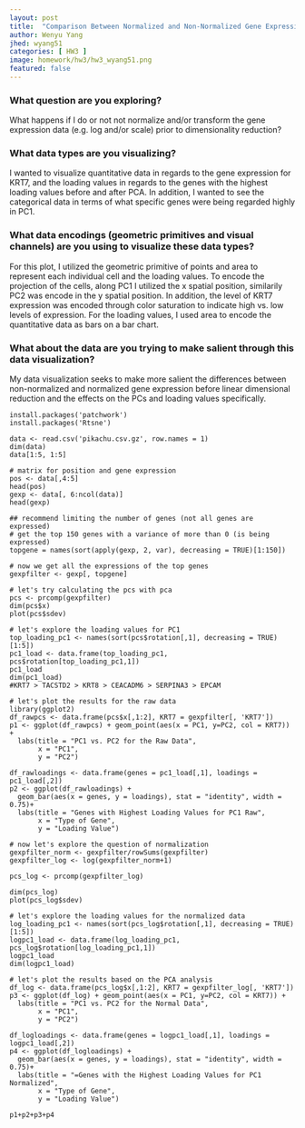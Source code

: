```yaml
---
layout: post
title:  "Comparison Between Normalized and Non-Normalized Gene Expression Prior to Dimensional Reduction"
author: Wenyu Yang
jhed: wyang51
categories: [ HW3 ]
image: homework/hw3/hw3_wyang51.png
featured: false
---
```


### What question are you exploring?
What happens if I do or not not normalize and/or transform the gene expression data (e.g. log and/or scale) prior to dimensionality reduction?

### What data types are you visualizing?
I wanted to visualize quantitative data in regards to the gene expression for KRT7, and the loading values in regards to the genes with the highest loading values before and after PCA. In addition, I wanted to see the categorical data in terms of what specific genes were being regarded highly in PC1. 

### What data encodings (geometric primitives and visual channels) are you using to visualize these data types?
For this plot, I utilized the geometric primitive of points and area to represent each individual cell and the loading values. To encode the projection of the cells, along PC1 I utilized the x spatial position, similarily PC2 was encode in the y spatial position. In addition, the level of KRT7 expression was encoded through color saturation to indicate high vs. low levels of expression. For the loading values, I used area to encode the quantitative data as bars on a bar chart. 

### What about the data are you trying to make salient through this data visualization? 
My data visualization seeks to make more salient the differences between non-normalized and normalized gene expression before linear dimensional reduction and the effects on the PCs and loading values specifically. 

```{r}
install.packages('patchwork') 
install.packages('Rtsne')

data <- read.csv('pikachu.csv.gz', row.names = 1)
dim(data)
data[1:5, 1:5]

# matrix for position and gene expression
pos <- data[,4:5]
head(pos)
gexp <- data[, 6:ncol(data)]
head(gexp)

## recommend limiting the number of genes (not all genes are expressed)
# get the top 150 genes with a variance of more than 0 (is being expressed)
topgene = names(sort(apply(gexp, 2, var), decreasing = TRUE)[1:150])

# now we get all the expressions of the top genes
gexpfilter <- gexp[, topgene]

# let's try calculating the pcs with pca
pcs <- prcomp(gexpfilter)
dim(pcs$x)
plot(pcs$sdev)

# let's explore the loading values for PC1
top_loading_pc1 <- names(sort(pcs$rotation[,1], decreasing = TRUE)[1:5])
pc1_load <- data.frame(top_loading_pc1, pcs$rotation[top_loading_pc1,1])
pc1_load
dim(pc1_load)
#KRT7 > TACSTD2 > KRT8 > CEACADM6 > SERPINA3 > EPCAM

# let's plot the results for the raw data
library(ggplot2)
df_rawpcs <- data.frame(pcs$x[,1:2], KRT7 = gexpfilter[, 'KRT7'])
p1 <- ggplot(df_rawpcs) + geom_point(aes(x = PC1, y=PC2, col = KRT7)) +
  labs(title = "PC1 vs. PC2 for the Raw Data",
       x = "PC1",
       y = "PC2")

df_rawloadings <- data.frame(genes = pc1_load[,1], loadings = pc1_load[,2])
p2 <- ggplot(df_rawloadings) + 
  geom_bar(aes(x = genes, y = loadings), stat = "identity", width = 0.75)+
  labs(title = "Genes with Highest Loading Values for PC1 Raw",
       x = "Type of Gene",
       y = "Loading Value")

# now let's explore the question of normalization
gexpfilter_norm <- gexpfilter/rowSums(gexpfilter)
gexpfilter_log <- log(gexpfilter_norm+1)

pcs_log <- prcomp(gexpfilter_log)

dim(pcs_log)
plot(pcs_log$sdev)

# let's explore the loading values for the normalized data
log_loading_pc1 <- names(sort(pcs_log$rotation[,1], decreasing = TRUE)[1:5])
logpc1_load <- data.frame(log_loading_pc1, pcs_log$rotation[log_loading_pc1,1])
logpc1_load
dim(logpc1_load)

# let's plot the results based on the PCA analysis
df_log <- data.frame(pcs_log$x[,1:2], KRT7 = gexpfilter_log[, 'KRT7'])
p3 <- ggplot(df_log) + geom_point(aes(x = PC1, y=PC2, col = KRT7)) +
  labs(title = "PC1 vs. PC2 for the Normal Data",
       x = "PC1",
       y = "PC2")

df_logloadings <- data.frame(genes = logpc1_load[,1], loadings = logpc1_load[,2])
p4 <- ggplot(df_logloadings) + 
  geom_bar(aes(x = genes, y = loadings), stat = "identity", width = 0.75)+
  labs(title = "=Genes with the Highest Loading Values for PC1 Normalized",
       x = "Type of Gene",
       y = "Loading Value")

p1+p2+p3+p4

```

